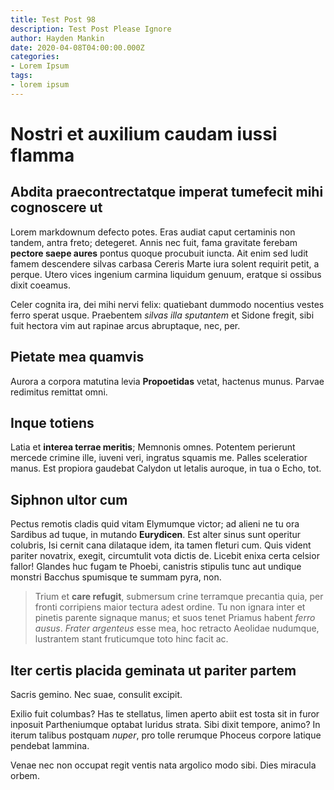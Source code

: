```yaml
---
title: Test Post 98
description: Test Post Please Ignore
author: Hayden Mankin
date: 2020-04-08T04:00:00.000Z
categories:
- Lorem Ipsum
tags:
- lorem ipsum
---
```


# Nostri et auxilium caudam iussi flamma

## Abdita praecontrectatque imperat tumefecit mihi cognoscere ut

Lorem markdownum defecto potes. Eras audiat caput certaminis non tandem, antra
freto; detegeret. Annis nec fuit, fama gravitate ferebam **pectore saepe aures**
pontus quoque procubuit iuncta. Ait enim sed ludit famem descendere silvas
carbasa Cereris Marte iura solent requirit petit, a perque. Utero vices ingenium
carmina liquidum genuum, eratque si ossibus dixit coeamus.

Celer cognita ira, dei mihi nervi felix: quatiebant dummodo nocentius vestes
ferro sperat usque. Praebentem *silvas illa sputantem* et Sidone fregit, sibi
fuit hectora vim aut rapinae arcus abruptaque, nec, per.

## Pietate mea quamvis

Aurora a corpora matutina levia **Propoetidas** vetat, hactenus munus. Parvae
redimitus remittat omni.

## Inque totiens

Latia et **interea terrae meritis**; Memnonis omnes. Potentem perierunt mercede
crimine ille, iuveni veri, ingratus squamis me. Palles sceleratior manus. Est
propiora gaudebat Calydon ut letalis auroque, in tua o Echo, tot.

## Siphnon ultor cum

Pectus remotis cladis quid vitam Elymumque victor; ad alieni ne tu ora Sardibus
ad tuque, in mutando **Eurydicen**. Est alter sinus sunt operitur colubris, Isi
cernit cana dilataque idem, ita tamen fleturi cum. Quis vident pariter novatrix,
exegit, circumtulit vota dictis de. Licebit enixa certa celsior fallor! Glandes
huc fugam te Phoebi, canistris stipulis tunc aut undique monstri Bacchus
spumisque te summam pyra, non.

> Trium et **care refugit**, submersum crine terramque precantia quia, per
> fronti corripiens maior tectura adest ordine. Tu non ignara inter et pinetis
> parente signaque manus; et suos tenet Priamus habent *ferro ausus*. *Frater
> argenteus* esse mea, hoc retracto Aeolidae nudumque, lustrantem stant
> fruticumque toto hinc facit ac.

## Iter certis placida geminata ut pariter partem

Sacris gemino. Nec suae, consulit excipit.

Exilio fuit columbas? Has te stellatus, limen aperto abiit est tosta sit in
furor inposuit Partheniumque optabat luridus strata. Sibi dixit tempore, animo?
In iterum talibus postquam *nuper*, pro tolle rerumque Phoceus corpore latique
pendebat lammina.

Venae nec non occupat regit ventis nata argolico modo sibi. Dies miracula orbem.
